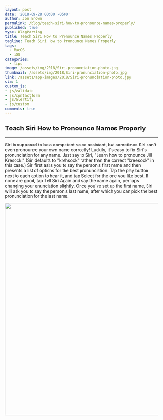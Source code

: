 ```yaml
---
layout: post
date: '2018-09-28 00:00 -0500'
author: Jon Brown
permalink: /blog/teach-siri-how-to-pronounce-names-properly/
published: true
type: BlogPosting
title: Teach Siri How to Pronounce Names Properly
tagline: Teach Siri How to Pronounce Names Properly
tags:
  - MacOS
  - iOS
categories:
  - tips
image: /assets/img/2018/Siri-pronunciation-photo.jpg
thumbnail: /assets/img/2018/Siri-pronunciation-photo.jpg
link: /assets/app-images/2018/Siri-pronunciation-photo.jpg
cta: 1
custom_js:
- js/validate
- js/contactform
- js/alertify
- js/custom
comments: true
---
```

## Teach Siri How to Pronounce Names Properly
---

Siri is supposed to be a competent voice assistant, but sometimes Siri
can't even pronounce your own name correctly! Luckily, it's easy to fix
Siri's pronunciation for any name. Just say to Siri, "Learn how to
pronounce Jill Kresock." (Siri defaults to "krehsock" rather than the
correct "kreesock" in this case.) Siri first asks you to say the
person's first name and then presents a list of options for the best
pronunciation. Tap the play button next to each option to hear it, and
tap Select for the one you like best. If none are good, tap Tell Siri
Again and say the name again, perhaps changing your enunciation
slightly. Once you've set up the first name, Siri will ask you to say
the person's last name, after which you can pick the best pronunciation
for the last name.

<img src="{{ site.site_cdn }}/assets/img/blog/2018/siripronounce/image2.png" class="img-fluid rounded m-2" width="700" />
